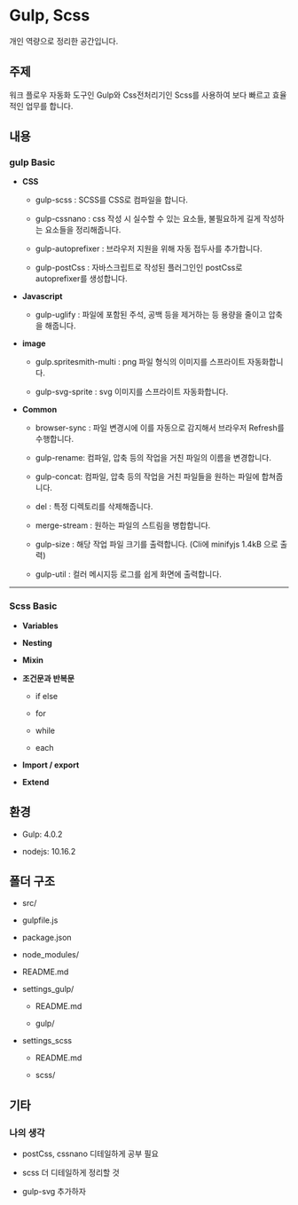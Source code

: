 # Gulp, Scss

개인 역량으로 정리한 공간입니다.

## 주제

워크 플로우 자동화 도구인 Gulp와 Css전처리기인 Scss를 사용하여 보다 빠르고 효율적인 업무를 합니다.

## 내용

### gulp Basic

- **CSS**

	- gulp-scss : SCSS를 CSS로 컴파일을 합니다.

	- gulp-cssnano : css 작성 시 실수할 수 있는 요소들, 불필요하게 길게 작성하는 요소들을 정리해줍니다.

	- gulp-autoprefixer : 브라우저 지원을 위해 자동 접두사를 추가합니다.

	- gulp-postCss : 자바스크립트로 작성된 플러그인인 postCss로 autoprefixer를 생성합니다.

- **Javascript**

	- gulp-uglify : 파일에 포함된 주석, 공백 등을 제거하는 등 용량을 줄이고 압축을 해줍니다.

- **image**

	- gulp.spritesmith-multi : png 파일 형식의 이미지를 스프라이트 자동화합니다.

	- gulp-svg-sprite : svg 이미지를 스프라이트 자동화합니다.

- **Common**

	- browser-sync : 파일 변경시에 이를 자동으로 감지해서 브라우저 Refresh를 수행합니다.

	- gulp-rename: 컴파일, 압축 등의 작업을 거친 파일의 이름을 변경합니다.

	- gulp-concat: 컴파일, 압축 등의 작업을 거친 파일들을 원하는 파일에 합쳐줍니다.

	- del : 특정 디렉토리를 삭제해줍니다.

	- merge-stream : 원하는 파일의 스트림을 병합합니다.

	- gulp-size : 해당 작업 파일 크기를 출력합니다. (Cli에 minifyjs 1.4kB 으로 출력)

  - gulp-util : 컬러 메시지등 로그를 쉽게 화면에 출력합니다.

---

### Scss Basic

- **Variables**

- **Nesting**

- **Mixin**

- **조건문과 반복문**

	- if else

	- for

	- while

	- each

- **Import / export**

- **Extend**

## 환경

- Gulp: 4.0.2

- nodejs: 10.16.2

## 폴더 구조

- src/

- gulpfile.js

- package.json

- node_modules/

- README.md

- settings_gulp/

	- README.md

	- gulp/

- settings_scss

	- README.md

	- scss/

## 기타

### 나의 생각

- postCss, cssnano 디테일하게 공부 필요

- scss 더 디테일하게 정리할 것

- gulp-svg 추가하자 
